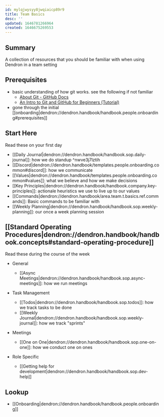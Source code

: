 ```yaml
---
id: mylqjwysyy8jwqiaicp89r9
title: Team Basics
desc: ''
updated: 1646781266964
created: 1646675269553
---
```


## Summary

A collection of resources that you should be familiar with when using Dendron in a team setting

## Prerequisites
- basic understanding of how git works. see the following if not familiar
    - [About Git - GitHub Docs](https://docs.github.com/en/get-started/using-git/about-git)
    - [An Intro to Git and GitHub for Beginners (Tutorial)](https://product.hubspot.com/blog/git-and-github-tutorial-for-beginners)
- gone through the initial [[onboarding|dendron://dendron.handbook/handbook.people.onboarding#prerequisites]]

## Start Here
Read these on your first day

- [[Daily Journal|dendron://dendron.handbook/handbook.sop.daily-journal]]: how we do standup ^nwve3j7lztih
- [[Discord|dendron://dendron.handbook/templates.people.onboarding.common#discord]]: how we communicate
- [[Values|dendron://dendron.handbook/templates.people.onboarding.common#values]]: what we believe and how we make decisions
- [[Key Principles|dendron://dendron.handbook/handbook.company.key-principles]]: actionale heuristics we use to live up to our values
- [[Commands|dendron://dendron.handbook/area.team.t.basics.ref.commands]]: Basic commands to be familiar with
- [[Weekly Planning|dendron://dendron.handbook/handbook.sop.weekly-planning]]: our once a week planning session

## [[Standard Operating Procedures|dendron://dendron.handbook/handbook.concepts#standard-operating-procedure]]

Read these during the course of the week

- General
    - [[Async Meetings|dendron://dendron.handbook/handbook.sop.async-meetings]]: how we run meetings

- Task Management
    - [[Todos|dendron://dendron.handbook/handbook.sop.todos]]: how we track tasks to be done
    - [[Weekly Journal|dendron://dendron.handbook/handbook.sop.weekly-journal]]: how we track "sprints"

- Meetings
    - [[One on One|dendron://dendron.handbook/handbook.sop.one-on-one]]: how we conduct one on ones

- Role Specific
    - [[Getting help for development|dendron://dendron.handbook/handbook.sop.dev-help]]

## Lookup
- [[Onboarding|dendron://dendron.handbook/handbook.people.onboarding]]